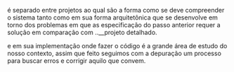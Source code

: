 
é separado entre projetos ao qual são a forma como se deve compreender o sistema tanto como em sua forma arquitetônica que se desenvolve em torno dos problemas em que as especificação do passo anterior requer a solução em comparação com ..__projeto detalhado.

e em sua implementação onde fazer o código é a grande área de estudo do nosso contexto, assim que feito seguimos com a depuração um processo para buscar erros e corrigir aquilo que convem.